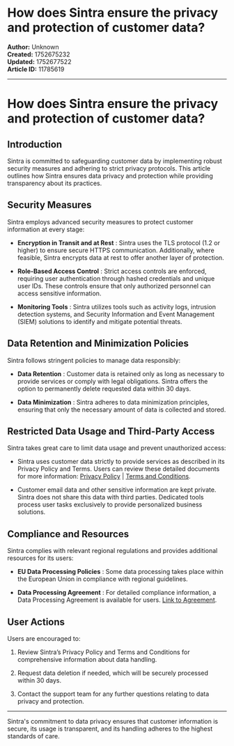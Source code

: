 # How does Sintra ensure the privacy and protection of customer data?

**Author:** Unknown  
**Created:** 1752675232  
**Updated:** 1752677522  
**Article ID:** 11785619  

---

# How does Sintra ensure the privacy and protection of customer data?

## Introduction

Sintra is committed to safeguarding customer data by implementing robust security measures and adhering to strict privacy protocols. This article outlines how Sintra ensures data privacy and protection while providing transparency about its practices.

## Security Measures

Sintra employs advanced security measures to protect customer information at every stage:

  * **Encryption in Transit and at Rest** : Sintra uses the TLS protocol (1.2 or higher) to ensure secure HTTPS communication. Additionally, where feasible, Sintra encrypts data at rest to offer another layer of protection.

  * **Role-Based Access Control** : Strict access controls are enforced, requiring user authentication through hashed credentials and unique user IDs. These controls ensure that only authorized personnel can access sensitive information.

  * **Monitoring Tools** : Sintra utilizes tools such as activity logs, intrusion detection systems, and Security Information and Event Management (SIEM) solutions to identify and mitigate potential threats.




## Data Retention and Minimization Policies

Sintra follows stringent policies to manage data responsibly:

  * **Data Retention** : Customer data is retained only as long as necessary to provide services or comply with legal obligations. Sintra offers the option to permanently delete requested data within 30 days.

  * **Data Minimization** : Sintra adheres to data minimization principles, ensuring that only the necessary amount of data is collected and stored.




## Restricted Data Usage and Third-Party Access

Sintra takes great care to limit data usage and prevent unauthorized access:

  * Sintra uses customer data strictly to provide services as described in its Privacy Policy and Terms. Users can review these detailed documents for more information: [Privacy Policy](https://help.sintra.ai/en/articles/11785619-managing-multiple-projects-using-brain-ai-profiles-in-sintra#) | [Terms and Conditions](https://help.sintra.ai/en/articles/11785619-managing-multiple-projects-using-brain-ai-profiles-in-sintra#).

  * Customer email data and other sensitive information are kept private. Sintra does not share this data with third parties. Dedicated tools process user tasks exclusively to provide personalized business solutions.




## Compliance and Resources

Sintra complies with relevant regional regulations and provides additional resources for its users:

  * **EU Data Processing Policies** : Some data processing takes place within the European Union in compliance with regional guidelines.

  * **Data Processing Agreement** : For detailed compliance information, a Data Processing Agreement is available for users. [Link to Agreement](https://help.sintra.ai/en/articles/11785619-managing-multiple-projects-using-brain-ai-profiles-in-sintra#).




## User Actions

Users are encouraged to:

  1. Review Sintra’s Privacy Policy and Terms and Conditions for comprehensive information about data handling.

  2. Request data deletion if needed, which will be securely processed within 30 days.

  3. Contact the support team for any further questions relating to data privacy and protection.




* * *

Sintra's commitment to data privacy ensures that customer information is secure, its usage is transparent, and its handling adheres to the highest standards of care.
